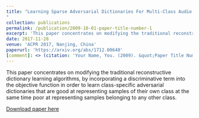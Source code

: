 ```yaml
---
title: "Learning Sparse Adversarial Dictionaries For Multi-Class Audio Classification
"
collection: publications
permalink: /publication/2009-10-01-paper-title-number-1
excerpt: 'This paper concentrates on modifying the traditional reconstructive dictionary learning algorithms, by incorporating a discriminative term into the objective function in order to learn class-specific adversarial dictionaries that are good at representing samples of their own class at the same time poor at representing samples belonging to any other class.'
date: 2017-11-28
venue: 'ACPR 2017, Nanjing, China'
paperurl: 'https://arxiv.org/abs/1712.00640'
[comment]: <> (citation: 'Your Name, You. (2009). &quot;Paper Title Number 1.&quot; <i>Journal 1</i>. 1(1).')
---
```

This paper concentrates on modifying the traditional reconstructive dictionary learning algorithms, by incorporating a discriminative term into the objective function in order to learn class-specific adversarial dictionaries that are good at representing samples of their own class at the same time poor at representing samples belonging to any other class.

[Download paper here](https://arxiv.org/pdf/1712.00640.pdf)

